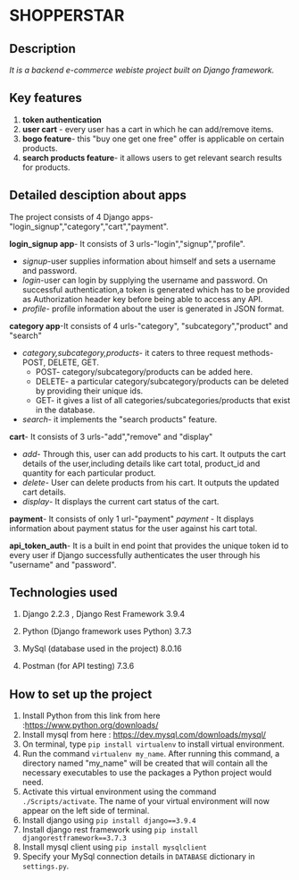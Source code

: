 
# SHOPPERSTAR


## Description
*It is a backend e-commerce webiste project built on Django framework.*


## Key features

1. **token authentication**
1. **user cart** - every user has a cart in which he can add/remove items. 
1. **bogo feature**- this "buy one get one free" offer is applicable on certain products. 
1. **search products feature**- it allows users to get relevant search results for products. 


## Detailed desciption about apps

The project consists of 4 Django apps-"login_signup","category","cart","payment".

 **login_signup app**- It consists of 3 urls-"login","signup","profile".
 * *signup*-user supplies information about himself and sets a username and password.
 * *login*-user can login by supplying the username and password. On successful authentication,a token is generated                                which has to be provided as Authorization header key before being able to access any API. 
 * *profile*- profile information about the user is generated in JSON format. 
                    
 **category app**-It consists of 4 urls-"category", "subcategory","product" and "search"
 * *category,subcategory,products*- it caters to three request methods-POST, DELETE, GET.
   * POST- category/subcategory/products can be added here.
   * DELETE- a particular category/subcategory/products can be deleted by providing their unique ids.
   * GET- it gives a list of all categories/subcategories/products that exist in the database.
 * *search*- it implements the "search products" feature.
                  
**cart**- It consists of 3 urls-"add","remove" and "display"
* *add*- Through this, user can add products to his cart. It outputs the cart details of the user,including details                         like cart total, product_id and quantity for each particular product.
* *delete*- User can delete products from his cart. It outputs the updated cart details.
* *display*- It displays the current cart status of the cart.
                    
**payment**- It consists of only 1 url-"payment" 
 *payment* - It displays information about payment status for the user against his cart total.
                    
**api_token_auth**- It is a built in end point that provides the unique token id to every user if Django successfully authenticates the user through his "username" and "password".


## Technologies used

1. Django 2.2.3 , Django Rest Framework 3.9.4
                   
1. Python (Django framework uses Python) 3.7.3
                   
1. MySql (database used in the project) 8.0.16
                   
1. Postman (for API testing) 7.3.6


## How to set up the project

1. Install Python from this link from here :https://www.python.org/downloads/
1. Install mysql from here : https://dev.mysql.com/downloads/mysql/
1. On terminal, type ```pip install virtualenv``` to install virtual environment.
1. Run the command ```virtualenv my_name```. After running this command, a directory named "my_name" will be created that will contain all the necessary executables to use the packages a Python project would need.
1. Activate this virtual environment using the command ```./Scripts/activate```. The name of your virtual environment will now appear on the left side of terminal. 
1. Install django using ```pip install django==3.9.4```
1. Install django rest framework using ```pip install djangorestframework==3.7.3```
1. Install mysql client using ```pip install mysqlclient```
1. Specify your MySql connection details in ```DATABASE``` dictionary in ```settings.py```.









